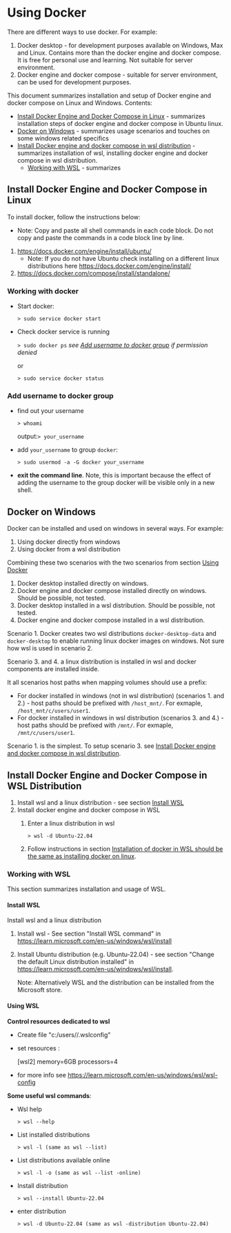 # Using Docker
There are different ways to use docker. For example:
1. Docker desktop - for development purposes available on Windows, Max and Linux. Contains more than the docker engine
   and docker compose. It is free for personal use and learning. Not suitable for server environment.
2. Docker engine and docker compose - suitable for server environment, can be used for development purposes.

This document summarizes installation and setup of Docker engine and docker compose on Linux and Windows.
Contents:
* [Install Docker Engine and Docker Compose in Linux](#install-docker-engine-and-docker-compose-in-linux) - summarizes 
 installation steps of docker engine and docker compose in Ubuntu linux.   
* [Docker on Windows](#docker-on-windows) - summarizes usage scenarios and touches on some windows related specifics
* [Install Docker engine and docker compose in wsl distribution](#install-docker-engine-and-docker-compose-in-wsl-distribution) -
  summarizes installation of wsl, installing docker engine and docker compose in wsl distribution.
  * [Working with WSL](#working-with-wsl) - summarizes 

## Install Docker Engine and Docker Compose in Linux
To install docker, follow the instructions below:
* Note: Copy and paste all shell commands in each code block. Do not copy and paste the commands in a code block line by line.
1. https://docs.docker.com/engine/install/ubuntu/
	* Note: If you do not have Ubuntu check installing on a different linux distributions here https://docs.docker.com/engine/install/
2. https://docs.docker.com/compose/install/standalone/

### Working with docker
* Start docker:

  `> sudo service docker start`

* Check docker service is running

  `> sudo docker ps` _see [Add username to docker group](#add-username-to-docker-group) if permission denied_

  or

  `> sudo service docker status`

### Add username to docker group
* find out your username

  `> whoami`

  output:`> your_username`

* add `your_username` to group `docker`:

  `> sudo usermod -a -G docker your_username`

* **exit the command line**.  Note, this is important because the effect of adding the username to the group docker will be visible only in a new shell.

## Docker on Windows
Docker can be installed and used on windows in several ways. For example:
1. Using docker directly from windows
2. Using docker from a wsl distribution

Combining these two scenarios with the two scenarios from section [Using Docker](#using-docker)
1. Docker desktop installed directly on windows.
2. Docker engine and docker compose installed directly on windows. Should be possible, not tested.
3. Docker desktop installed in a wsl distribution. Should be possible, not tested.
4. Docker engine and docker compose installed in a wsl distribution.

Scenario 1. Docker creates two wsl distributions `docker-desktop-data` and `docker-desktop` to enable running linux 
docker images on windows. Not sure how wsl is used in scenario 2.

Scenario 3. and 4. a linux distribution is installed in wsl and docker components are installed inside.

It all scenarios host paths when mapping volumes should use a prefix:
* For docker installed in windows (not in wsl distribution) (scenarios 1. and 2.) - host paths should be prefixed with
  `/host_mnt/`. For exmaple, `/host_mnt/c/users/user1`.
* For docker installed in windows in wsl distribution (scenarios 3. and 4.) - host paths should be prefixed with
  `/mnt/`. For exmaple, `/mnt/c/users/user1`.

Scenario 1. is the simplest.
To setup scenario 3. see [Install Docker engine and docker compose in wsl distribution](#install-docker-engine-and-docker-compose-in-wsl-distribution).

## Install Docker Engine and Docker Compose in WSL Distribution
1. Install wsl and a linux distribution - see section [Install WSL](#install-wsl)
2. Install docker engine and docker compose in WSL
	1. Enter a linux distribution in wsl

	   `> wsl -d Ubuntu-22.04`
	2. Follow instructions in section [Installation of docker in WSL should be the same as installing docker on linux](#install-docker-engine-and-docker-compose-in-linux).


### Working with WSL

This section summarizes installation and usage of WSL.

#### Install WSL
Install wsl and a linux distribution
1. Install wsl - See section "Install WSL command" in https://learn.microsoft.com/en-us/windows/wsl/install
2. Install Ubuntu distribution (e.g. Ubuntu-22.04) - see section "Change the default Linux distribution installed" in https://learn.microsoft.com/en-us/windows/wsl/install.


	Note: Alternatively WSL and the distribution can be installed from the Microsoft store.

#### Using WSL
**Control resources dedicated to wsl**
- Create file "c:/users/<username>/.wslconfig"
- set resources :
	

	[wsl2]
    memory=6GB
    processors=4
- for more info see https://learn.microsoft.com/en-us/windows/wsl/wsl-config

**Some useful wsl commands**:
* Wsl help

  `> wsl --help`
* List installed distributions

  `> wsl -l (same as wsl --list)`
* List distributions available online

  `> wsl -l -o (same as wsl --list -online)`

* Install distribution

  `> wsl --install Ubuntu-22.04`

* enter distribution

  `> wsl -d Ubuntu-22.04 (same as wsl -distribution Ubuntu-22.04)`

